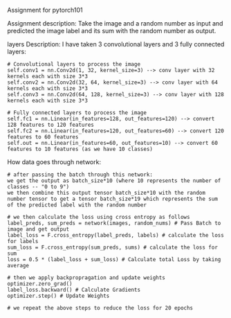 Assignment for pytorch101

Assignment description: Take the image and a random number as input and predicted the image label and its sum with the random number as output.

layers Description: I have taken 3 convolutional layers and 3 fully connected layers:
    
    # Convolutional layers to process the image
    self.conv1 = nn.Conv2d(1, 32, kernel_size=3) --> conv layer with 32 kernels each with size 3*3
    self.conv2 = nn.Conv2d(32, 64, kernel_size=3) --> conv layer with 64 kernels each with size 3*3
    self.conv3 = nn.Conv2d(64, 128, kernel_size=3) --> conv layer with 128 kernels each with size 3*3   
    
    # Fully connected layers to process the image
    self.fc1 = nn.Linear(in_features=128, out_features=120) --> convert 128 features to 120 features
    self.fc2 = nn.Linear(in_features=120, out_features=60) --> convert 120 features to 60 features
    self.out = nn.Linear(in_features=60, out_features=10) --> convert 60 features to 10 features (as we have 10 classes)
    
How data goes through network:

    # after passing the batch through this network:
    we get the output as batch_size*10 (where 10 represents the number of classes -- "0 to 9")
    we then combine this output tensor batch_size*10 with the random number tensor to get a tensor batch_size*19 which represents the sum of the predicted label with the random number
    
    # we then calculate the loss using cross entropy as follows
    label_preds, sum_preds = network(images, random_nums) # Pass Batch to image and get output
    label_loss = F.cross_entropy(label_preds, labels) # calculate the loss for labels 
    sum_loss = F.cross_entropy(sum_preds, sums) # calculate the loss for sum
    loss = 0.5 * (label_loss + sum_loss) # Calculate total Loss by taking average
    
    # then we apply backpropragation and update weights
    optimizer.zero_grad()
    label_loss.backward() # Calculate Gradients
    optimizer.step() # Update Weights
    
    # we repeat the above steps to reduce the loss for 20 epochs
